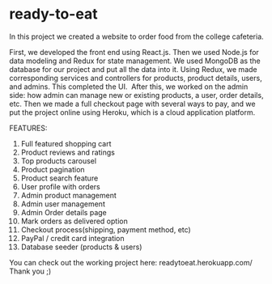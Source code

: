 # ready-to-eat
In this project we created a website to order food from the college cafeteria.

First, we developed the front end using React.js. Then we used Node.js for data modeling and Redux for state management. We used MongoDB as the database for our project and put all the data into it. Using Redux, we made corresponding services and controllers for products, product details, users, and admins. This completed the UI. 
After this, we worked on the admin side: how admin can manage new or existing products, a user, order details, etc. Then we made a full checkout page with several ways to pay, and we put the project online using Heroku, which is a cloud application platform. 

FEATURES: 
1) Full featured shopping cart
2) Product reviews and ratings
3) Top products carousel
4) Product pagination
5) Product search feature
6) User profile with orders
7) Admin product management
8) Admin user management
9) Admin Order details page
10) Mark orders as delivered option
11) Checkout process(shipping, payment method, etc)
12) PayPal / credit card integration
13) Database seeder (products & users)

You can check out the working project here: readytoeat.herokuapp.com/
Thank you ;)
